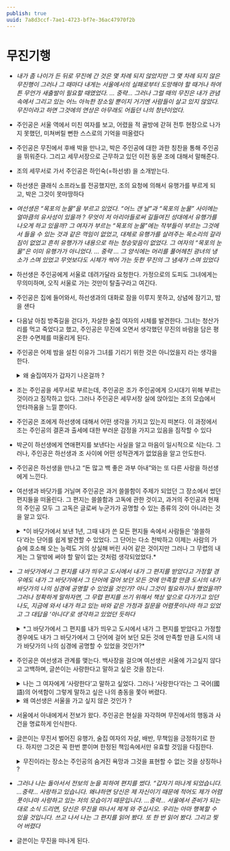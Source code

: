 ```yaml
---
publish: true
uuid: 7a8d3ccf-7ae1-4723-bf7e-36ac47970f2b
---
```


# 무진기행

- *내가 좀 나이가 든 뒤로 무진에 간 것은 몇 차례 되지 않았지만 그 몇 차례 되지 않은 무진행이 그러나 그 때마다 내게는 서울에서의 실패로부터 도망해야 할 때거나 하여튼 무언가 새출발이 필요할 때였었다.
... 중략... 그러나 그럴 때의 무진은 내가 관념 속에서 그리고 있는 어느 아늑한 장소일 뿐이지 거기엔 사람들이 살고 있지 않았다. 무진이라고 하면 그것에의 연상은 아무래도 어둡던 나의 청년이었다.*
- 주인공은 서울 역에서 미친 여자를 보고, 어렸을 적 골방에 갇혀 전투 현장으로 나가지 못했던, 미쳐버릴 뻔한 스스로의 기억을 떠올렸다
- 주인공은 무진에서 후배 박을 만나고, 박은 주인공에 대한 과한 칭찬을 통해 주인공을 뛰워준다. 그리고 세무서장으로 근무하고 있던 이전 동문 조에 대해서 말해준다.
- 조의 세무서로 가서 주인공은 하인숙(=하선생) 을 소개받는다.
- 하선생은 클래식 소프라노를 전공했지만, 조의 요청에 의해서 유행가를 부르게 되고, 박은 그것이 못마땅하다
- *여선생은 “목포의 눈물”을 부르고 있었다. “어느 갠 날”과 “목포의 눈물” 사이에는 얼마큼의 유사성이 있을까 ? 무엇이 저 아리아들로써 길들여진 성대에서 유행가를 나오게 하고 있을까? 그 여자가 부르는 “목포의 눈물”에는 작부들이 부르는 그것에서 들을 수 있는 것과 같은 꺽임이 없었고, 대체로 유행가를 살려주는 목소리의 갈라짐이 없었고 흔히 유행가가 내용으로 하는 청승맞음이 없었다. 그 여자의 “목포의 눈물”은 이미 유행가가 아니었다.
… 중략 … 그 양식에는 머리를 풀어헤친 광녀의 냉소가 스며 있었고 무엇보다도 시체가 썩어 가는 듯한 무진의 그 냄새가 스며 있었다*
- 하선생은 주인공에게 서울로 데려가달라 요청한다. 가정으로의 도피도 그녀에게는 무의미하며, 오직 서울로 가는 것만이 탈출구라고 여긴다.
- 주인공은 집에 들어와서, 하선생과의 대화로 잠을 이루지 못하고, 상념에 잠기고, 밤을 샌다
- 다음날 아침 방죽길을 걷다가, 자살한 술집 여자의 시체를 발견한다. 그녀는 청산가리를 먹고 죽었다고 했고, 주인공은 무진에 오면서 생각했던 무진의 바람을 담은 평온한 수면제를 떠올리게 된다.
- 주인공은 어제 밤을 설친 이유가 그녀를 기리기 위한 것은 아니었을지 라는 생각을 한다.
    <details markdown="1">
    <summary>왜 술집여자가 갑자기 나온걸까 ?</summary>

    **무진기행**에서 술집 여자의 자살을 목격하는 사건은 단순히 이야기의 에피소드가 아니라, **주인공의 내면적 갈등과 현실 인식을 심화시키는 중요한 전환점**으로 기능합니다. 이 사건은 작품의 주제와 주인공의 심리 상태를 이해하는 데 있어 핵심적인 역할을 합니다.

    ---

    ### **1. 죽음과 생명, 인간 존재의 허무함**

    - **죽음의 무심함과 순경의 태도**
    순경이 술집 여자의 자살에 대해 "초여름이 되면 반드시 몇 명씩 죽지요"라는 식으로 무관심하게 말하는 장면은, 죽음이라는 사건조차 평범한 일상처럼 소비되는 사회의 무심함을 드러냅니다.
        - 이는 주인공에게도 삶의 허무함과 인간 존재의 덧없음을 더욱 실감하게 합니다.
        - 특히 주인공이 **"자살한 여자의 정욕을 느낀다"**는 모순된 감정을 통해, 죽음과 삶의 대비가 극적으로 표현됩니다.

    ---

    ### **2. 주인공의 내면적 회피와 소외감**

    - **죽음 앞에서의 무기력**

        술집 여자의 죽음을 본 주인공은 "무슨 약을 먹었는지 모르지만 지금이라도 어쩌면…"이라고 말하지만, 결국 아무 행동도 하지 않습니다.

        - 이는 주인공 자신이 무기력한 상태에 있다는 것을 상징합니다.
        - 삶의 불합리한 현실 속에서, 그는 죽음을 막을 수도, 이해할 수도 없는 자신의 한계를 느낍니다.
    - **삶과 죽음 모두에 대한 소외**

        술집 여자의 죽음은 단순한 사건이 아니라, 주인공 자신의 삶에 대한 소외감을 투영하는 장면입니다.

        - 술집 여자의 자살은 그녀의 고립과 절망을 보여주는 동시에, 무진이라는 공간에서 주인공이 느끼는 소외와 비슷한 맥락을 형성합니다.

    ---

    ### **3. 무진이라는 공간과 주인공의 자아 탐구**

    - **무진의 상징성**

        무진은 주인공에게 **내면적 갈등과 현실의 억압으로부터 도피할 수 있는 공간**이지만, 동시에 현실과 마주해야 하는 공간이기도 합니다.

        - 술집 여자의 죽음은 무진이라는 공간이 단순히 평화로운 도피처가 아니라, 내면의 고통과 현실의 부조리를 정면으로 드러내는 곳임을 상징합니다.
    - **주인공의 도덕적 갈등**

        술집 여자의 자살을 바라보며 느낀 정욕은 주인공의 내면적 혼란을 극대화합니다. 그는 죽음을 두려워하면서도 그것에 끌리고, 비극 앞에서도 자신의 본능적 욕망을 통제하지 못합니다.

        - 이 사건은 주인공이 자신이 진정으로 누구인지, 삶에 어떤 가치를 부여해야 하는지에 대해 질문하게 만듭니다.

    ---

    ### **4. 주제와 연결: 인간의 고독과 자기기만**

    - **고독의 극단적 표현**

        술집 여자의 자살은 인간의 극단적 고독과 소외를 상징합니다.

        - 그녀는 사회에서 소외된 존재이며, 죽음을 통해 스스로의 고독을 마무리합니다.
        - 이는 주인공 자신이 느끼는 고독과 자기 소외를 극적으로 대비시키며, 그의 내면 갈등을 심화시킵니다.
    - **자기기만의 폭로**

        주인공은 무진이라는 공간에서 자신을 도피하고 관찰자로 설정했지만, 술집 여자의 죽음을 계기로 자신의 무력함과 삶의 의미 없음에 대한 의식을 마주하게 됩니다.

        - 그는 자신이 정한 가치나 규범이 결국 현실의 잔혹함 앞에서는 무의미하다는 사실을 깨닫습니다.

    ---

    ### **5. 작품의 메시지와 사건의 의의**

    술집 여자의 자살은 단순한 사건이 아니라, **작품의 핵심 메시지**를 함축합니다:

    - 인간 존재의 허무와 고독을 강조하며, 무진이라는 공간이 단순한 도피처가 아님을 드러냅니다.
    - 주인공의 내면적 불안을 심화시키며, 그가 삶과 죽음, 도피와 현실 사이에서 갈등하는 모습을 통해 인간의 본질적인 고뇌를 탐구합니다.

    ---

    ### **결론**

    술집 여자의 자살 사건은 **주인공의 내적 갈등을 부각하고, 작품의 주제인 삶의 허무와 고독, 자기기만을 강조**하는 데 중요한 역할을 합니다. 이는 주인공이 자신의 존재와 현실의 본질을 직면하도록 만드는 계기이며, 독자로 하여금 인간의 복잡한 심리와 삶의 아이러니를 깊이 생각하게 만듭니다.
    </details>

- 조는 주인공을 세무서로 부르는데, 주인공은 조가 주인공에게 으시대기 위해 부르는 것이라고 짐작하고 있다. 그러나 주인공은 세무서장 실에 앉아있는 조의 모습에서 안타까움을 느낄 뿐이다.
- 주인공은 조에게 하선생에 대해서 어떤 생각을 가지고 있는지 떠본다. 이 과정에서 조는 주인공의 결혼과 출세에 대한 부러운 감정을 가지고 있음을 짐작할 수 있다
- 박군이 하선생에게 연애편지를 보낸다는 사실을 알고 마음이 일시적으로 식는다. 그러나, 주인공은 하선생과 조 사이에 어떤 성적관계가 없었음을 알고 안도한다.
- 주인공은 하선생을 만나고 “돈 많고 백 좋은 과부 아내”와는 또 다른 사랑을 하선생에게 느낀다.
- 여선생과 바닷가를 거닐며 주인공은 과거 쓸쓸함이 주제가 되었던 그 장소에서 썼던  편지들을 떠올린다. 그 편지는 쓸쓸함과 고독에 관한 것이고, 과거의 주인공과 현재의 주인공 모두 그 고독은 글로써 누군가가 공명할 수 있는 종류의 것이 아니라는 것을 알고 있다.
    <details markdown="1">
    <summary>*이 바닷가에서 보낸 1년, 그때 내가 쓴 모든 편지들 속에서 사람들은 '쓸쓸하다'라는 단어를 쉽게 발견할 수 있었다. 그 단어는 다소 천박하고 이제는 사람의 가슴에 호소해 오는 능력도 거의 상실해 버린 사어 같은 것이지만 그러나 그 무렵의 내게는 그 말밖에 써야 할 말이 없는 것처럼 생각되었었다.*</summary>

    이 문장은 주인공이 자신의 과거와 감정, 그리고 언어 표현의 한계에 대해 성찰하는 장면입니다. 여기서 **"쓸쓸하다"**라는 단어는 단순한 감정 표현을 넘어, **주인공의 내면 상태와 당시 삶의 본질적인 특징을 상징**합니다. 이를 분석해보면 다음과 같은 의미를 담고 있습니다.

    ---

    ### **1. "쓸쓸하다"라는 단어의 상징성**

    - **내면의 고독을 대변하는 단어**

        주인공은 과거에 "쓸쓸하다"라는 단어로 자신의 감정을 표현했지만, 이 단어는 단순히 외로움 이상의 것을 담고 있습니다.

        - 바닷가에서 보낸 1년 동안 그는 **고독, 허무, 무력감** 같은 복합적인 감정을 겪었고, 이를 가장 간단히 요약한 단어가 "쓸쓸하다"였습니다.
    - **사어(死語) 같은 단어의 무게**

        "사어"라는 표현은 이 단어가 이제는 감정적 울림을 잃었음을 의미합니다.

        - 이 단어는 너무 흔하게 사용되며, 감정의 깊이를 제대로 전달하지 못하는 **진부하고 평범한 표현**처럼 느껴집니다.
        - 그러나 당시의 주인공에게는 다른 표현이 떠오르지 않을 만큼, 이 단어가 그의 상황과 감정을 대변하는 유일한 선택지였습니다.

    ---

    ### **2. 언어와 감정의 간극**

    - **단어의 한계와 불충분함**

        "쓸쓸하다"라는 단어는 주인공이 겪은 모든 복잡한 감정을 완전히 담아내지 못합니다.

        - 단어는 단순하고 고정된 의미를 가지지만, 주인공의 감정은 훨씬 복잡하고 깊기 때문입니다.
        - 이는 언어가 인간 감정을 온전히 표현하지 못하는 **표현의 한계**를 나타냅니다.
    - **진부하지만 필연적인 선택**

        주인공은 이 단어가 "천박하고 가슴에 호소해 오는 능력을 상실"했다고 느끼면서도, 자신의 상태를 표현하기 위해서는 어쩔 수 없이 이 단어를 선택했습니다.

        - 이는 자신의 감정이 얼마나 말로 표현하기 어려운 상태인지, 그리고 그 말조차 무의미하게 느껴지는 내면의 갈등을 보여줍니다.

    ---

    ### **3. 과거의 자기 자신에 대한 성찰**

    - **그 시절의 나와 현재의 나**

        주인공은 과거에 "쓸쓸하다"라는 단어를 사용했던 자신을 회상하며, 그것이 단순히 외로움을 표현한 것이 아니라 **그 당시 자신의 삶의 본질을 요약한 것**임을 깨닫습니다.

        - 그는 당시의 감정이 언어로는 충분히 전달되지 못했음을 인지하면서도, 그것이 자신의 유일한 표현 방식이었다는 점에서 자기 자신을 이해합니다.
    - **쓸쓸함의 반복**

        이 장면은 주인공이 현재에도 과거와 크게 다르지 않은 감정적 상태에 있음을 암시합니다.

        - 그는 과거의 고독을 성찰하면서, 여전히 그 고독에서 완전히 벗어나지 못한 자신을 인식합니다.

    ---

    ### **4. 문학적 의미**

    - **언어의 무력함**

        이 문장은 언어가 얼마나 불완전한 도구인지, 그리고 인간 감정을 표현하는 데 있어 얼마나 많은 한계를 지니는지를 탐구합니다.

        - "쓸쓸하다"라는 단어는 그 자체로 무력하지만, 그럼에도 불구하고 당시 주인공에게는 감정을 담아내는 최선의 선택이었습니다.
    - **쓸쓸함의 보편성**

        "쓸쓸하다"는 단순히 주인공 개인의 감정을 넘어, 인간이 느끼는 보편적인 고독과 허무를 상징합니다.

        - 이는 독자에게도 공감을 불러일으키는 동시에, 그 고독의 깊이를 다시 한 번 생각하게 만듭니다.

    ---

    ### **결론**

    "쓸쓸하다"라는 단어는 주인공이 과거의 고독과 허무를 표현하려 했던 노력의 산물이지만, 동시에 언어의 한계와 자신의 감정적 상태를 충분히 드러내지 못한 **진부하고 무력한 표현**입니다. 이 장면은 언어와 감정의 간극, 그리고 인간 존재의 고독을 깊이 성찰하게 하며, 작품의 주제인 **삶의 허무와 자기 성찰**을 강조합니다.
    </details>

- *그 바닷가에서 그 편지를 내가 띄우고 도시에서 내가 그 편지를 받았다고 가정할 경우에도 내가 그 바닷가에서 그 단어에 걸어 보던 모든 것에 만족할 만큼 도시의 내가 바닷가의 나의 심경에 공명할 수 있었을 것인가? 아니 그것이 필요하기나 했었을까? 그러나 정확하게 말하자면, 그 무렵 편지를 쓰기 위해서 책상 앞으로 다가가고 있던 나도, 지금에 와서 내가 하고 있는 바와 같은 가정과 질문을 어렴풋이나마 하고 있었고 그 대답을 ‘아니다’로 생각하고 있었던 듯하다*
    <details markdown="1">
    <summary>*그 바닷가에서 그 편지를 내가 띄우고 도시에서 내가 그 편지를 받았다고 가정할 경우에도 내가 그 바닷가에서 그 단어에 걸어 보던 모든 것에 만족할 만큼 도시의 내가 바닷가의 나의 심경에 공명할 수 있었을 것인가?*</summary>

    이 문장은 다소 복잡하게 쓰였지만, 주인공의 **쓸쓸함**과 그것을 표현하려는 시도의 무의미함에 대한 회의적인 성찰을 담고 있습니다. 쉽게 풀어 설명하자면 다음과 같습니다:

    ---

    ### **1. 주인공의 가정: 편지를 보낸 나와 받은 나의 차이**

    - 주인공은 과거에 바닷가에서 "쓸쓸하다"라는 단어를 편지에 담아 누군가에게 보냈습니다.
    - 하지만, 만약 자신이 편지를 보내는 사람이자 동시에 받는 사람(즉, 바닷가에 있던 자신과 도시의 자신)을 가정한다면, 과거의 자신이 느낀 그 깊은 쓸쓸함을 현재의 자신이 똑같이 공감할 수 있을지 회의적입니다.

    ### **2. 감정의 전달 불가능성**

    - 주인공은 과거에 느꼈던 쓸쓸함이 편지라는 매개체를 통해 온전히 전달되지 않는다고 느낍니다.
    - *"바닷가에서 느낀 쓸쓸함"**은 그곳의 풍경, 감정, 상황 모두가 얽힌 경험인데, 편지 속 단어로 표현된 감정은 도시의 자신에게 단지 희미한 흔적처럼 느껴질 뿐입니다.
    - 즉, 편지를 받는 사람은 보낸 사람의 감정 전체를 공명하거나 이해하지 못한다는 회의감이 드러납니다.

    ---

    ### **3. 질문: 그것이 필요했을까?**

    - 주인공은 다시 질문합니다. "이렇게 어차피 온전히 전달되지 않을 감정을 표현하는 시도가 필요했을까?"
    - 감정을 표현하고 공유하려는 행위가 결국 아무 소용이 없을 수도 있다는 생각에 도달합니다.

    ---

    ### **4. 결론: 이미 그때도 깨닫고 있었다**

    - 주인공은 과거에 편지를 쓰던 시점에서도, 자신의 감정을 온전히 전달할 수 없다는 것을 **어렴풋이** 알고 있었습니다.
    - "쓸쓸함"을 표현하려고 했지만, 그 표현이 결국 무의미하다는 사실을 직감하고 있었던 것입니다.

    ---

    ### **쉽게 요약**

    1. 바닷가에서 느꼈던 쓸쓸함은 도시에서의 나조차도 온전히 이해하거나 공감하지 못할 것이다.
    2. 그렇다면, 이런 감정을 표현하려는 시도가 정말 필요한가?
    3. 사실, 과거의 나도 이미 그것이 소용없다는 걸 알고 있었지만, 그래도 쓸쓸함을 표현하려 애썼다.

    ---

    ### **주제적 의미**

    이 문장은 **고독의 전달 불가능성**과 **표현의 한계**를 보여줍니다.

    주인공은 자신의 감정을 이해받고 싶어 하지만, 결국 그런 시도조차도 공허하다는 사실을 깨닫습니다. 이 깨달음은 작품의 주제인 **고독과 허무**를 더욱 깊이 드러냅니다.
    </details>

- 주인공은 여선생과 관계를 맺는다. 백사장을 걸으며 여선생은 서울에 가고싶지 않다고 고백하며, 글쓴이는 사랑한다고 말하고 싶은 것을 참는다.
    <details markdown="1">
    <summary>나는 그 여자에게 ‘사랑한다’고 말하고 싶었다. 그러나 ‘사랑한다’라는 그 국어(國語)의 어색함이 그렇게 말하고 싶은 나의 충동을 쫓아 버렸다.</summary>

    이 문장에서 **"‘사랑한다’라는 그 국어의 어색함"**이라는 표현은, 주인공이 자신의 진심을 표현하는 데 느끼는 **언어적 한계**와 **감정적 거리감**을 나타냅니다. 이 문장을 풀어서 이해하면 다음과 같은 의미를 담고 있습니다:

    ---

    ### **1. ‘사랑한다’라는 표현의 무거움**

    - **언어의 단순함 vs. 감정의 복잡함**
    주인공이 느끼는 감정은 단순히 "사랑한다"라는 한마디로 표현하기에는 너무 복잡하고 모호합니다.
        - 사랑이라는 감정은 언어로 다 담아낼 수 없으며, 그 단어가 가진 사회적, 문화적 무게가 주인공에게 부담으로 작용합니다.
        - 이로 인해 "사랑한다"는 단어가 어색하고 부자연스럽게 느껴집니다.

    ---

    ### **2. 진심을 표현하는 데 대한 두려움**

    - **감정의 진정성에 대한 의심**

        주인공은 자신이 여자를 진심으로 사랑하는지, 아니면 단지 일시적인 감정에 휘말려 있는지를 확신하지 못합니다.

        - "사랑한다"는 말을 함으로써 감정의 진실성을 스스로 확인해야 한다는 부담감이 생깁니다.
        - 결국 이 부담이 그를 침묵하게 만듭니다.
    - **관계의 임시성과 한계**

        주인공은 여자를 사랑한다고 말하는 것이, 지금의 일시적 관계를 넘어선 무언가를 약속하거나 책임지는 행위로 이어질 것을 두려워합니다.

        - 그는 사랑이라는 단어의 무게를 감당할 준비가 되어 있지 않습니다.

    ---

    ### **3. 국어(國語)의 어색함이란?**

    - **언어와 감정의 불일치**

        "국어"라는 표현은 단순히 한국어를 지칭하는 것이 아니라, 특정 언어가 감정을 담아내는 방식과 한계를 상징합니다.

        - 주인공은 "사랑한다"라는 표현이 자신의 내면적 충동과 감정을 완전하고 정확히 표현하지 못한다고 느낍니다.
        - 이는 단순히 언어적 어색함뿐 아니라, 인간 감정의 복잡성과 언어적 표현의 간극을 나타냅니다.
    - **언어의 고정된 의미에 대한 불편함**

        "사랑한다"는 단어는 문화적으로 이미 고정된 의미와 사용법을 가지고 있습니다.

        - 주인공은 이 단어를 사용하는 것이, 자신의 감정을 단순화하거나 사회적 틀에 맞추는 것처럼 느껴져 거부감을 느낍니다.

    ---

    ### **4. 주인공의 충동을 쫓아 버린 이유**

    - **내면의 갈등**

        주인공은 여자를 사랑한다고 말하고 싶지만, 자신이 느끼는 감정이 정말 사랑인지 확신하지 못합니다.

        - 말하지 않음으로써, 그는 자신의 내면에서 벌어지는 갈등을 일시적으로 회피하려 합니다.
    - **감정의 진실성을 침묵으로 지키려는 시도**

        그는 "사랑한다"고 말하는 대신, 그 말을 하지 않음으로써 자신의 감정을 더 진실하게 느끼려고 합니다.

        - 언어로 표현하지 않아도, 감정을 행동과 태도로 전달할 수 있다고 믿는 무언의 태도이기도 합니다.

    ---

    ### **결론**

    이 문장은 **주인공이 자신의 감정을 언어로 표현하는 데 느끼는 어려움과 모순**을 드러냅니다. 그는 여자를 사랑한다고 말하고 싶지만, **언어가 가진 고정된 의미와 자신의 감정의 복잡성 사이의 간극** 때문에 결국 말을 삼킵니다. 이는 **사랑이라는 감정의 불확실성**과, 인간이 언어를 통해 감정을 완전히 표현할 수 없는 한계를 상징적으로 보여줍니다.
    </details>

    <details markdown="1">
    <summary>왜 여선생은 서울을 가고 싶지 않은 것인가 ?</summary>

    여자가 갑자기 "서울에 가고 싶지 않다"고 말한 것은 단순히 장소적 이동에 대한 의지가 아니라, 그녀의 **내면적 갈등과 모순**을 드러내는 장면입니다. 이 발언은 그녀의 감정과 상황을 반영하며, 다음과 같은 해석이 가능합니다:

    ---

    ### **1. 순간의 위안과 현실 회피**

    - **현재의 안정감**

        여자는 주인공과 함께 있는 이 순간, 비록 일시적이지만 감정적으로 위안을 얻고 있습니다.

        - 그녀는 주인공과의 관계 속에서 자신의 조바심과 불안을 잠시나마 내려놓았고, 이 안정감을 깨고 싶지 않은 마음이 드러납니다.
        - "서울"은 그녀가 직면해야 할 현실을 상징하며, 주인공과 함께 있는 지금의 순간은 그 현실로부터의 도피처로 작용합니다.
    - **현실로 돌아가기 싫은 마음**

        서울은 그녀에게 힘든 현실과 억압된 삶을 상징합니다. 그녀가 "가고 싶지 않다"고 말한 것은, 현재의 평온과 감정적 안정감을 잃고 싶지 않다는 감정의 표현입니다.


    ---

    ### **2. 주인공과의 관계에 대한 모순**

    - **감정적 의존과 갈등**

        여자는 주인공에게 감정적으로 의존하면서도, 동시에 자신이 이 관계에 완전히 휘둘리고 싶지 않아 합니다.

        - "서울에 가고 싶지 않다"는 말은 주인공과의 관계를 유지하고 싶은 마음과, 자신만의 결정을 내리고 싶어 하는 독립적인 마음이 충돌한 결과일 수 있습니다.
    - **거짓말로 감정을 감추려는 시도**

        여자가 "거짓말은 아니에요"라고 하지만, 이는 자신의 진짜 감정을 완전히 솔직히 드러내지 못하고 있음을 나타냅니다.

        - 그녀의 "서울에 가고 싶지 않다"는 말은, 어쩌면 주인공에게 더 깊은 관심과 애정을 확인받고 싶어 하는 신호일 수도 있습니다.

    ---

    ### **3. 관계의 임시성과 한계에 대한 자각**

    - **일시적인 관계**
    여자는 주인공과의 관계가 일시적이라는 사실을 이미 인지하고 있습니다.
        - "서울"로 가는 것은 현재의 이 순간을 끝내고 현실로 돌아가는 것을 의미합니다.
        - 그녀는 이 순간만큼은 관계의 환상에 머무르고 싶어 하지만, 동시에 자신이 결국 현실로 돌아가야 한다는 것을 알고 있습니다.

    ---

    ### **4. 자기정체성과 주체성의 혼란**

    - **서울에 대한 감정적 복잡성**

        서울은 그녀가 원하는 독립과 더 나은 삶을 상징할 수 있지만, 동시에 현실의 고통과 외로움을 상징하기도 합니다.

        - 그녀의 "서울에 가고 싶지 않다"는 말은, 자신이 진정으로 원하는 것이 무엇인지 확신하지 못하는 내적 혼란을 보여줍니다.
    - **주체적 선택에 대한 갈등**

        그녀는 주인공에게 의지하면서도, 자신의 주체성을 지키고 싶어 하는 모습을 보입니다.

        - "서울에 가고 싶지 않다"는 발언은 자신이 지금의 순간과 감정 속에서 주체적으로 머무르고 싶다는 욕망을 표현하는 동시에, 서울로 가야만 하는 현실과 충돌하고 있는 모습입니다.

    ---

    ### **5. 맥락적 이해**

    - **앞선 대화의 여운**
    주인공과의 대화 속에서 "착한 사람"에 대한 질문이나 "자기 자신이 싫어진 적이 있는지"를 묻는 장면은, 여자가 자신의 존재와 가치에 대해 깊은 고민을 하고 있음을 보여줍니다.
        - 그녀는 서울이라는 현실로 돌아가면 다시 자신의 고독한 존재와 부딪혀야 한다는 것을 알고 있으며, 그 순간을 연기하고 싶어 하는 마음이 "가고 싶지 않다"는 발언으로 표현됩니다.

    ---

    ### **결론**

    여자가 "서울에 가고 싶지 않다"고 한 이유는 단순히 장소에 대한 선호가 아니라, **현재와 현실, 주체성과 의존, 감정적 위안과 삶의 갈등** 사이에서의 복잡한 심리적 상태를 드러낸 것입니다. 이는 그녀가 주인공과의 관계 속에서 느끼는 일시적인 평온과 안정감을 더 오래 유지하고 싶어 하지만, 결국 현실로 돌아가야 한다는 사실을 부정하지 못하는 모습으로 해석됩니다.
    </details>

- 서울에서 아내에게서 전보가 왔다. 주인공은 현실을 자각하며 무진에서의 행동과 사건을 명료하게 인식한다.
- 글쓴이는 무진서 벌어진 유행가, 술집 여자의 자살, 배반, 무책임을 긍정하기로 한다. 하지만 그것은 꼭 한번 뿐이며 한정된 책임속에서만 유효할 것임을 다짐한다.
    <details markdown="1">
    <summary>무진이라는 장소는 주인공의 숨겨진 욕망과 그것을 표현할 수 없는 것을 상징하나 ?</summary>

    네, **주인공은 무진이라는 장소를 통해 자신의 숨겨진 욕망을 발견하고 이를 일시적으로 표출**했지만, 결국 **그 욕망을 현실 세계에서는 겉으로 내세울 수 없다는 것을 인지**합니다. 이 장면은 작품의 중요한 주제를 담고 있으며, 주인공의 내면적 갈등과 자기 인식의 과정을 드러냅니다. 이를 구체적으로 분석해보겠습니다.

    ---

    ### **1. 무진의 상징성: 억눌린 욕망의 해방구**

    - **무진은 억눌린 자아와 욕망을 드러내는 공간**

        무진은 주인공이 현실 세계(서울)에서 억눌려 있던 욕망과 내면적 불안을 드러낼 수 있는 해방구로 작용합니다.

        - 무진에서 주인공은 자신의 책임(아내와 가족, 직장 등)에서 벗어나, 순간적인 자유를 경험하며 본능적 욕망과 직면합니다.
        - 술집 여자의 자살, 여선생과의 관계 등은 그의 욕망과 무책임을 상징적으로 표출합니다.
    - **무진의 안개: 모호함과 자기 탐구**

        안개는 주인공의 내면적 혼란과 현실로부터의 도피를 상징합니다. 무진에서 그는 자신의 욕망과 감정에 빠져들지만, 이는 일시적이고 모호한 해방일 뿐, 근본적인 해결책은 되지 못합니다.


    ---

    ### **2. 현실로의 소환: 전보의 상징**

    - **전보는 현실의 소환장**
    아내가 보낸 전보는 주인공에게 **현실 세계로 돌아오라는 요구**를 상징합니다.
        - 전보는 주인공에게 무진에서의 일탈과 욕망의 표출이 현실에서는 용납되지 않는다는 사실을 깨닫게 합니다.
        - 주인공은 "내게 주어진 한정된 책임 속에서만 살기로 약속한다"는 말을 통해, 자신의 욕망을 억누르고 다시 책임과 의무에 복종하기로 결심합니다.

    ---

    ### **3. 욕망을 깨닫고 억누르는 과정**

    - **무진에서의 욕망 발견**

        무진은 주인공이 억눌린 욕망과 본능을 탐구하게 만든 공간입니다.

        - 그는 자신의 욕망이 단순히 성적 충동이나 일탈뿐 아니라, 현실 세계의 책임과 억압에서 벗어나고자 하는 깊은 갈망임을 깨닫습니다.
    - **욕망의 억압**

        그러나 전보를 통해 그는 이 욕망이 현실에서 받아들여질 수 없음을 인정합니다.

        - 주인공은 무진에서의 경험과 욕망을 "마지막으로 한 번만 긍정하기로" 결심하며, 이를 현실로 가져오지 않겠다고 스스로 다짐합니다.
    - **타협과 자기기만**

        주인공은 "한 번만"이라는 타협을 통해 자신의 욕망을 부정하지만, 이는 완전한 해소가 아니라 자기기만에 가까운 선택입니다.

        - 무진에서 경험한 욕망과 해방감은 그의 내면에 상처로 남아, 현실 세계로 돌아가더라도 계속 그를 괴롭힐 가능성을 암시합니다.

    ---

    ### **4. 주인공의 자기 인식과 결론**

    - **욕망의 부정과 책임으로의 복귀**

        주인공은 결국 자신의 욕망을 현실에서 표출할 수 없음을 받아들이고, 다시 "한정된 책임" 속으로 돌아갑니다.

        - 이는 그가 욕망을 인식했음에도, 현실의 규범과 책임에서 벗어날 용기를 갖지 못했음을 보여줍니다.
    - **욕망과 책임 사이의 갈등**

        그는 무진에서 자신의 본능적 욕망을 탐구했지만, 결국 현실의 제약을 받아들이는 선택을 합니다.

        - 이 선택은 그의 고독과 허무를 더욱 심화시키며, 작품이 전달하려는 인간 존재의 아이러니와 한계를 드러냅니다.

    ---

    ### **5. 결론**

    주인공은 무진이라는 공간에서 자신의 숨겨진 욕망을 발견하고 일시적으로 표출했지만, **이 욕망이 현실 세계에서 용납되지 않는다는 사실을 깊이 인지**합니다. 그는 전보를 통해 현실로 돌아가는 결정을 내리며, **욕망을 억누르고 책임과 의무 속에서 살아가겠다는 타협을 선택**합니다. 그러나 이 타협은 자기기만적 성격을 띠며, 그의 내면에 남아 있는 고독과 허무를 완전히 해결하지 못합니다. 이는 작품이 탐구하는 **인간 존재의 모순적 본질**을 상징적으로 보여줍니다.

    </details>

- *그러나 나는 돌아서서 전보의 눈을 피하여 편지를 썼다. “갑자기 떠나게 되었습니다. ...중략...  사랑하고 있습니다. 왜냐하면 당신은 제 자신이기 때문에 적어도 제가 어렴풋이나마 사랑하고 있는 저의 모습이기 때문입니다.
...중략... 서울에서 준비가 되는 대로 소식 드리면, 당신은 무진을 떠나서 제게 와 주십시오. 우리는 아마 행복할 수 있을 것입니다. 쓰고 나서 나는 그 편지를 읽어 봤다. 또 한 번 읽어 봤다. 그리고 찢어 버렸다*
- 글쓴이는 무진을 떠나게 된다.